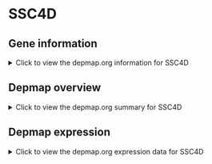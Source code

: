 <h1>SSC4D</h1>

<h2>Gene information</h2>
<details>
  <summary>Click to view the depmap.org information for SSC4D</summary>
  <iframe src="https://depmap.org/portal/gene/SSC4D?tab=about" style="border:none;width:100%;height:800px"></iframe>
</details>

<h2>Depmap overview</h2>
<details>
  <summary>Click to view the depmap.org summary for SSC4D</summary>
  <iframe src="https://depmap.org/portal/gene/SSC4D?tab=overview" style="border:none;width:100%;height:800px"></iframe>
</details>

<h2>Depmap expression</h2>
<details>
  <summary>Click to view the depmap.org expression data for SSC4D</summary>
  <iframe src="https://depmap.org/portal/gene/SSC4D?tab=characterization" style="border:none;width:100%;height:800px"></iframe>
</details>


<!--
<h2>Reactome Pathway diagram</h2>
PNAME
-->


